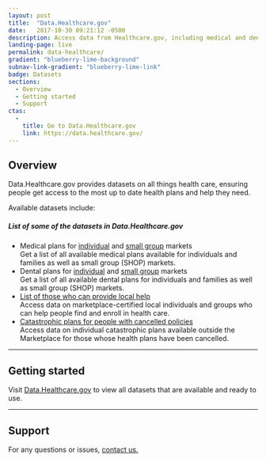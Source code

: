 ```yaml
---
layout: post
title:  "Data.Healthcare.gov"
date:   2017-10-30 09:21:12 -0500
description: Access data from Healthcare.gov, including medical and dental plans for the individual and small group markets, the list of marketplace-certified individuals and groups who can help locals enroll in health care, and more.
landing-page: live
permalink: data-healthcare/
gradient: "blueberry-lime-background"
subnav-link-gradient: "blueberry-lime-link"
badge: Datasets
sections:
  - Overview
  - Getting started
  - Support
ctas:
  -
    title: Go to Data.Healthcare.gov
    link: https://data.healthcare.gov/
---
```


## Overview

Data.Healthcare.gov provides datasets on all things health care, ensuring people get access to the most up to date health plans and help they need.

Available datasets include:

<h5 class="sr-only" id="healthcare-overview-list">List of some of the datasets in Data.Healthcare.gov</h5>
<ul aria-labelledby="healthcare-overview-list" class="ds-c-list--bare">
  <li class="ds-u-margin-bottom--2">
    <span class="ds-h4">Medical plans for <a href="https://data.healthcare.gov/dataset/QHP-Landscape-Individual-Market-Medical/b8in-sz6k">individual</a> and <a href="https://data.healthcare.gov/dataset/QHP-Landscape-SHOP-Market-Medical/ss3e-3mza">small group</a> markets</span><br/>
    Get a list of all available medical plans available for individuals and families as well as small group (SHOP) markets.
  </li>
  <li class="ds-u-margin-bottom--2">
    <span class="ds-h4">Dental plans for <a href="https://data.healthcare.gov/dataset/QHP-Landscape-Individual-Market-Dental/cpmk-xcsy">individual</a> and <a href="https://data.healthcare.gov/dataset/QHP-Landscape-SHOP-Market-Dental/hrtn-a9fq">small group</a> markets</span><br/>
    Get a list of all available dental plans for individuals and families as well as small group (SHOP) markets.
  </li>
  <li class="ds-u-margin-bottom--2">
    <a href="https://data.healthcare.gov/dataset/Local-Help/jmmh-3bsr" class="ds-h4">List of those who can provide local help</a><br/>
    Access data on marketplace-certified local individuals and groups who can help people find and enroll in health care.
  </li>
  <li class="ds-u-margin-bottom--2">
    <a href="https://data.healthcare.gov/dataset/Catastrophic-Plans-for-People-with-Cancelled-Polic/cfvf-wask" class="ds-h4">Catastrophic plans for people with cancelled policies</a><br/>
    Access data on individual catastrophic plans available outside the Marketplace for those whose health plans have been cancelled.
  </li>
</ul>

---

## Getting started

Visit [Data.Healthcare.gov](https://data.healthcare.gov/) to view all datasets that are available and ready to use.

---

## Support

For any questions or issues, [contact us.](https://www.cms.gov/apps/contacts/)
